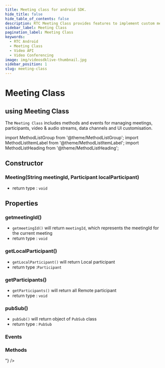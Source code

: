 ```yaml
---
title: Meeting class for android SDK.
hide_title: false
hide_table_of_contents: false
description: RTC Meeting Class provides features to implement custom meeting layout in your application.
sidebar_label: Meeting Class
pagination_label: Meeting Class
keywords:
  - RTC Android
  - Meeting Class
  - Video API
  - Video Conferencing
image: img/videosdklive-thumbnail.jpg
sidebar_position: 1
slug: meeting-class
---
```


# Meeting Class

## using Meeting Class

The `Meeting Class` includes methods and events for managing meetings, participants, video & audio streams, data channels and UI customisation.

import MethodListGroup from '@theme/MethodListGroup';
import MethodListItemLabel from '@theme/MethodListItemLabel';
import MethodListHeading from '@theme/MethodListHeading';

## Constructor

### Meeting(String meetingId, Participant localParticipant)
- return type : `void`

## Properties

### getmeetingId()
- `getmeetingId()` will return `meetingId`, which represents the meetingId for the current meeting
- return type : `void`

### getLocalParticipant()
- `getLocalParticipant()` will return Local participant
- return type :`Participant`

### getParticipants()
- `getParticipants()` will return all Remote participant
- return type : `void`

### pubSub()
- `pubSub()` will return object of `PubSub` class
- return type : `PubSub`

### Events

<MethodListGroup>
  <MethodListItemLabel name="__events" >
    <MethodListGroup>
      <MethodListHeading heading="Events" />
      <MethodListItemLabel name="addEventListener(MeetingEventListener listener)"  type={"void"} />
      <MethodListItemLabel name="removeEventListener(MeetingEventListener listener)"  type={"void"} />
      <MethodListItemLabel name="removeAllListeners()"  type={"void"} />
    </MethodListGroup>
  </MethodListItemLabel>
</MethodListGroup>

### Methods

<MethodListGroup>
  <MethodListItemLabel name="__methods" >
    <MethodListGroup>
      <MethodListHeading heading="Methods" />
      <MethodListItemLabel description={"join the meeting"} name="join()"  type={"void"} />
      <MethodListItemLabel description={"leave the meeting"} name="leave()"  type={"void"} />
      <MethodListItemLabel description={"end the meeting"} name="end()"  type={"void"} />
      <MethodListItemLabel description={"enable self mic"} name="muteMic()"  type={"void"} />
      <MethodListItemLabel description={"disable self mic"} name="unmuteMic()"  type={"void"} />
      <MethodListItemLabel description={"enable self webcam"} name="enableWebcam()"  type={"void"} />
      <MethodListItemLabel description={"disable self webcam"} name="disableWebcam()"  type={"void"} />
      <MethodListItemLabel description={"start meeting recording"} name="startRecording(String webhookUrl)"  type={"void"} />
      <MethodListItemLabel description={"stop meeting recording"} name="stopRecording()"  type={"void"} />
      <MethodListItemLabel description={"start meeting live streaming"} name="startLivestream(List<LivestreamOutput> outputs)"  type={"void"} />
      <MethodListItemLabel description={"stop meeting live streaming"} name="stopLivestream()"  type={"void"} />
      <MethodListItemLabel description={"get all mic devices"} name="getMics()"  type={"Set<AppRTCAudioManager.AudioDevice>"} />
      <MethodListItemLabel description={"change self mic"} name="changeMic()"  type={"void"} />
      <MethodListItemLabel description={"When a Local participant changes the Mic, `AppRTCAudioManager.AudioManagerEvents()` is triggered which can be set by using this method"} name="setAudioDeviceChangeListener(AppRTCAudioManager.AudioManagerEvents audioManagerEvents)"  type={"void"} />
      <MethodListItemLabel description={"change self webcam"} name="changeWebcam()"  type={"void"} />
      <MethodListItemLabel description={"start sharing phone screen"} name="enableScreenShare(Intent data)"  type={"void"} />
      <MethodListItemLabel description={"stop sharing phone screen"} name="disableScreenShare()"  type={"void"} />
    </MethodListGroup>
  </MethodListItemLabel>
</MethodListGroup>
